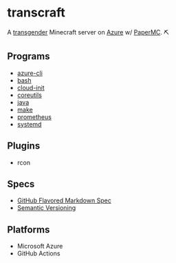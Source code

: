 # transcraft

A [transgender](https://en.wikipedia.org/wiki/Transgender) Minecraft server on [Azure](https://github.com/Azure) w/ [PaperMC](https://github.com/PaperMC). ⛏

## Programs
- [azure-cli](https://github.com/Azure/azure-cli)
- [bash](https://git.savannah.gnu.org/cgit/bash.git/)
- [cloud-init](https://github.com/canonical/cloud-init)
- [coreutils](https://git.savannah.gnu.org/cgit/coreutils.git/)
- [java]()
- [make](https://git.savannah.gnu.org/cgit/make.git/)
- [prometheus](https://github.com/prometheus/prometheus)
- [systemd]()

## Plugins
- rcon

## Specs
- [GitHub Flavored Markdown Spec](https://github.github.com/gfm/)
- [Semantic Versioning](https://semver.org/)

## Platforms
- Microsoft Azure
- GitHub Actions
